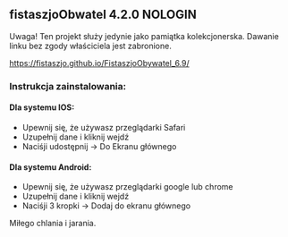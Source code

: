 ## fistaszjoObwatel 4.2.0 NOLOGIN

Uwaga! Ten projekt służy jedynie jako pamiątka kolekcjonerska. Dawanie linku bez zgody właściciela jest zabronione.

https://fistaszjo.github.io/FistaszjoObywatel_6.9/

### Instrukcja zainstalowania:
#### Dla systemu IOS:
- Upewnij się, że używasz przeglądarki Safari
- Uzupełnij dane i kliknij wejdź
- Naciśji udostępnij -> Do Ekranu głównego
#### Dla systemu Android:
- Upewnij się, że używasz przeglądarki google lub chrome
- Uzupełnij dane i kliknij wejdź
- Naciśji 3 kropki -> Dodaj do ekranu głównego

Miłego chlania i jarania.
